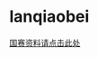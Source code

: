 # lanqiaobei

[国赛资料请点击此处](https://github.com/Lighter-z/51-Single-chip/tree/master/%E5%86%B3%E8%B5%9B)
